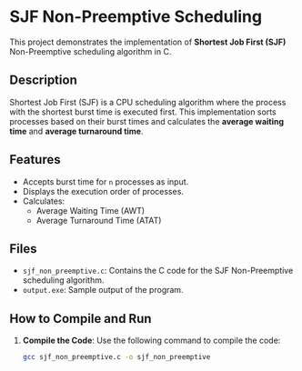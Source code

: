 # SJF Non-Preemptive Scheduling

This project demonstrates the implementation of **Shortest Job First (SJF)** Non-Preemptive scheduling algorithm in C.

## Description

Shortest Job First (SJF) is a CPU scheduling algorithm where the process with the shortest burst time is executed first. This implementation sorts processes based on their burst times and calculates the **average waiting time** and **average turnaround time**.

## Features

- Accepts burst time for `n` processes as input.
- Displays the execution order of processes.
- Calculates:
  - Average Waiting Time (AWT)
  - Average Turnaround Time (ATAT)

## Files

- `sjf_non_preemptive.c`: Contains the C code for the SJF Non-Preemptive scheduling algorithm.
- `output.exe`: Sample output of the program.

## How to Compile and Run

1. **Compile the Code**:
   Use the following command to compile the code:
   ```bash
   gcc sjf_non_preemptive.c -o sjf_non_preemptive
